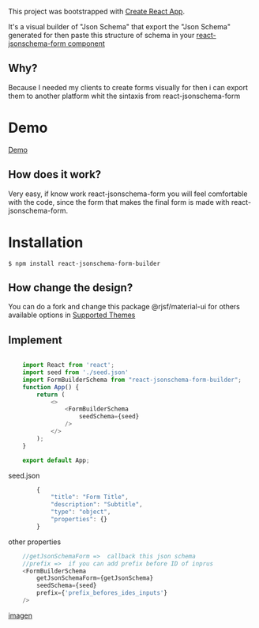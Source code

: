 This project was bootstrapped with [Create React App](https://github.com/facebook/create-react-app).

It's a visual builder of "Json Schema" that export the "Json Schema" generated for then paste this structure of schema in your [react-jsonschema-form component](https://github.com/rjsf-team/react-jsonschema-form) 

## Why?

 Because I needed my clients to create forms visually for then i can export them to another platform whit the sintaxis from react-jsonschema-form


# Demo

[Demo](https://codesandbox.io/s/silent-wood-jihjk?file=/src/index.js:293-323)

## How does it work?

Very easy, if know work react-jsonschema-form you will feel comfortable with the code, since the form that makes the final form is made with react-jsonschema-form.

# Installation

```
$ npm install react-jsonschema-form-builder
```

## How change the design?

You can do a fork and change  this package @rjsf/material-ui for others available options  in  [Supported Themes](https://github.com/rjsf-team/react-jsonschema-form#documentation)

## Implement

```js

    import React from 'react';
    import seed from './seed.json'
    import FormBuilderSchema from "react-jsonschema-form-builder";
    function App() {
        return (
            <>
                <FormBuilderSchema
                    seedSchema={seed} 
                />
            </>
        );
    }

    export default App;
```

seed.json
```js
        {
            "title": "Form Title",
            "description": "Subtitle",
            "type": "object",
            "properties": {}
        }
```

other properties

```js
    //getJsonSchemaForm =>  callback this json schema
    //prefix =>  if you can add prefix before ID of inprus
    <FormBuilderSchema
        getJsonSchemaForm={getJsonSchema}
        seedSchema={seed} 
        prefix={'prefix_befores_ides_inputs'} 
    />
```

[imagen](https://i.imgur.com/Pt0P07u.png)